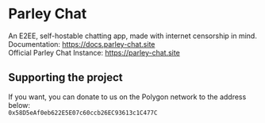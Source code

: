 # Parley Chat

An E2EE, self-hostable chatting app, made with internet censorship in mind.\
Documentation: https://docs.parley-chat.site \
Official Parley Chat Instance: https://parley-chat.site

## Supporting the project
If you want, you can donate to us on the Polygon network to the address below:\
`0x58D5eAf0eb622E5E07c60ccb26EC93613c1C477C`
